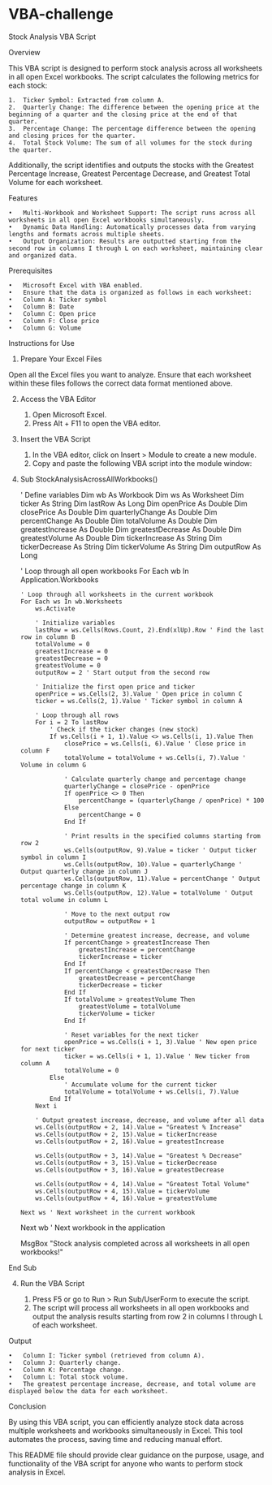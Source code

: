 # VBA-challenge

Stock Analysis VBA Script

Overview

This VBA script is designed to perform stock analysis across all worksheets in all open Excel workbooks. The script calculates the following metrics for each stock:

	1.	Ticker Symbol: Extracted from column A.
	2.	Quarterly Change: The difference between the opening price at the beginning of a quarter and the closing price at the end of that quarter.
	3.	Percentage Change: The percentage difference between the opening and closing prices for the quarter.
	4.	Total Stock Volume: The sum of all volumes for the stock during the quarter.

Additionally, the script identifies and outputs the stocks with the Greatest Percentage Increase, Greatest Percentage Decrease, and Greatest Total Volume for each worksheet.

Features

	•	Multi-Workbook and Worksheet Support: The script runs across all worksheets in all open Excel workbooks simultaneously.
	•	Dynamic Data Handling: Automatically processes data from varying lengths and formats across multiple sheets.
	•	Output Organization: Results are outputted starting from the second row in columns I through L on each worksheet, maintaining clear and organized data.

Prerequisites

	•	Microsoft Excel with VBA enabled.
	•	Ensure that the data is organized as follows in each worksheet:
	•	Column A: Ticker symbol
	•	Column B: Date
	•	Column C: Open price
	•	Column F: Close price
	•	Column G: Volume

Instructions for Use

1. Prepare Your Excel Files

Open all the Excel files you want to analyze. Ensure that each worksheet within these files follows the correct data format mentioned above.

2. Access the VBA Editor

	1.	Open Microsoft Excel.
	2.	Press Alt + F11 to open the VBA editor.

3. Insert the VBA Script

	1.	In the VBA editor, click on Insert > Module to create a new module.
	2.	Copy and paste the following VBA script into the module window:

 3.	Sub StockAnalysisAcrossAllWorkbooks()

    ' Define variables
    Dim wb As Workbook
    Dim ws As Worksheet
    Dim ticker As String
    Dim lastRow As Long
    Dim openPrice As Double
    Dim closePrice As Double
    Dim quarterlyChange As Double
    Dim percentChange As Double
    Dim totalVolume As Double
    Dim greatestIncrease As Double
    Dim greatestDecrease As Double
    Dim greatestVolume As Double
    Dim tickerIncrease As String
    Dim tickerDecrease As String
    Dim tickerVolume As String
    Dim outputRow As Long

    ' Loop through all open workbooks
    For Each wb In Application.Workbooks
        
        ' Loop through all worksheets in the current workbook
        For Each ws In wb.Worksheets
            ws.Activate
            
            ' Initialize variables
            lastRow = ws.Cells(Rows.Count, 2).End(xlUp).Row ' Find the last row in column B
            totalVolume = 0
            greatestIncrease = 0
            greatestDecrease = 0
            greatestVolume = 0
            outputRow = 2 ' Start output from the second row
            
            ' Initialize the first open price and ticker
            openPrice = ws.Cells(2, 3).Value ' Open price in column C
            ticker = ws.Cells(2, 1).Value ' Ticker symbol in column A
            
            ' Loop through all rows
            For i = 2 To lastRow
                ' Check if the ticker changes (new stock)
                If ws.Cells(i + 1, 1).Value <> ws.Cells(i, 1).Value Then
                    closePrice = ws.Cells(i, 6).Value ' Close price in column F
                    totalVolume = totalVolume + ws.Cells(i, 7).Value ' Volume in column G
                    
                    ' Calculate quarterly change and percentage change
                    quarterlyChange = closePrice - openPrice
                    If openPrice <> 0 Then
                        percentChange = (quarterlyChange / openPrice) * 100
                    Else
                        percentChange = 0
                    End If
                    
                    ' Print results in the specified columns starting from row 2
                    ws.Cells(outputRow, 9).Value = ticker ' Output ticker symbol in column I
                    ws.Cells(outputRow, 10).Value = quarterlyChange ' Output quarterly change in column J
                    ws.Cells(outputRow, 11).Value = percentChange ' Output percentage change in column K
                    ws.Cells(outputRow, 12).Value = totalVolume ' Output total volume in column L
                    
                    ' Move to the next output row
                    outputRow = outputRow + 1
                    
                    ' Determine greatest increase, decrease, and volume
                    If percentChange > greatestIncrease Then
                        greatestIncrease = percentChange
                        tickerIncrease = ticker
                    End If
                    If percentChange < greatestDecrease Then
                        greatestDecrease = percentChange
                        tickerDecrease = ticker
                    End If
                    If totalVolume > greatestVolume Then
                        greatestVolume = totalVolume
                        tickerVolume = ticker
                    End If
                    
                    ' Reset variables for the next ticker
                    openPrice = ws.Cells(i + 1, 3).Value ' New open price for next ticker
                    ticker = ws.Cells(i + 1, 1).Value ' New ticker from column A
                    totalVolume = 0
                Else
                    ' Accumulate volume for the current ticker
                    totalVolume = totalVolume + ws.Cells(i, 7).Value
                End If
            Next i
            
            ' Output greatest increase, decrease, and volume after all data
            ws.Cells(outputRow + 2, 14).Value = "Greatest % Increase"
            ws.Cells(outputRow + 2, 15).Value = tickerIncrease
            ws.Cells(outputRow + 2, 16).Value = greatestIncrease
            
            ws.Cells(outputRow + 3, 14).Value = "Greatest % Decrease"
            ws.Cells(outputRow + 3, 15).Value = tickerDecrease
            ws.Cells(outputRow + 3, 16).Value = greatestDecrease
            
            ws.Cells(outputRow + 4, 14).Value = "Greatest Total Volume"
            ws.Cells(outputRow + 4, 15).Value = tickerVolume
            ws.Cells(outputRow + 4, 16).Value = greatestVolume

        Next ws ' Next worksheet in the current workbook

    Next wb ' Next workbook in the application

    MsgBox "Stock analysis completed across all worksheets in all open workbooks!"

End Sub

4. Run the VBA Script

	1.	Press F5 or go to Run > Run Sub/UserForm to execute the script.
	2.	The script will process all worksheets in all open workbooks and output the analysis results starting from row 2 in columns I through L of each worksheet.

Output

	•	Column I: Ticker symbol (retrieved from column A).
	•	Column J: Quarterly change.
	•	Column K: Percentage change.
	•	Column L: Total stock volume.
	•	The greatest percentage increase, decrease, and total volume are displayed below the data for each worksheet.

Conclusion

By using this VBA script, you can efficiently analyze stock data across multiple worksheets and workbooks simultaneously in Excel. This tool automates the process, saving time and reducing manual effort.

This README file should provide clear guidance on the purpose, usage, and functionality of the VBA script for anyone who wants to perform stock analysis in Excel.
